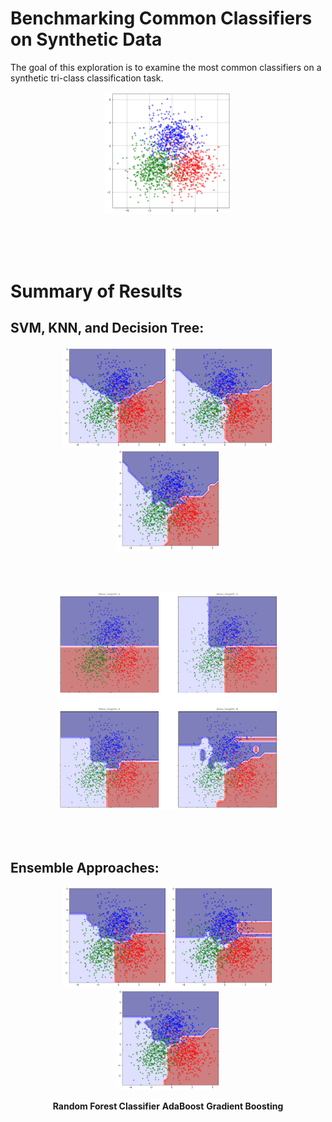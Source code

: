 # Benchmarking Common Classifiers on Synthetic Data

The goal of this exploration is to examine the most common classifiers on a synthetic tri-class classification task.

<p align="center">
    <img src="https://github.com/sedihub/ml_explorations/blob/main/benchmarking_common_classifiers/.images/dataset.png" title="Synthetic Dataset" alt="Synthetic Dataset" width="40%" height="40%">
</p>

<br><br><br>
# Summary of Results

## SVM, KNN, and Decision Tree:
<p align="center">
    <img src="https://github.com/sedihub/ml_explorations/blob/main/benchmarking_common_classifiers/.images/linear_svm.png" title="Linear SVM Classifier" alt="Linear SVM Classifier" width="33%" height="33%">
    <img src="https://github.com/sedihub/ml_explorations/blob/main/benchmarking_common_classifiers/.images/polynomial_svm.png" title="Polynomial SVM Classifier (Degree 3)" alt="Polynomial SVM Classifier (Degree 3)" width="33%" height="33%">
    <img src="https://github.com/sedihub/ml_explorations/blob/main/benchmarking_common_classifiers/.images/knn.png" title="KNN Classifier (Degree 3)" alt="KNN Classifier (Degree 3)" width="33%" height="33%">
</p>
<br><br>

<p align="center">
    <img src="https://github.com/sedihub/ml_explorations/blob/main/benchmarking_common_classifiers/.images/decision_trees.png" title="Decision Tree Classifier" alt="Decision Tree Classifier" width="70%" height="70%">
</p>
<br><br>


## Ensemble Approaches:
<p align="center">
    <img src="https://github.com/sedihub/ml_explorations/blob/main/benchmarking_common_classifiers/.images/random_forest.png" title="Random Forest Classifier" alt="Random Forest Classifier" width="33%" height="33%">
    <img src="https://github.com/sedihub/ml_explorations/blob/main/benchmarking_common_classifiers/.images/adaboost.png" title="AdaBoost" alt="AdaBoost" width="33%" height="33%">
    <img src="https://github.com/sedihub/ml_explorations/blob/main/benchmarking_common_classifiers/.images/gradient_boosting.png" title="Gradient Boosting" alt="Gradient Boosting" width="33%" height="33%">
</p>
<p align="center">
    <strong>Random Forest Classifier</strong>
    <strong>AdaBoost</strong>
    <strong>Gradient Boosting</strong>
</p>